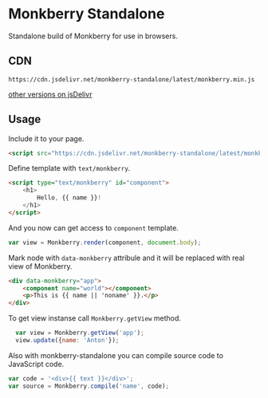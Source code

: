 # Monkberry Standalone
Standalone build of Monkberry for use in browsers.

## CDN

```
https://cdn.jsdelivr.net/monkberry-standalone/latest/monkberry.min.js
```
[other versions on jsDelivr](https://www.jsdelivr.com/projects/monkberry-standalone)

## Usage

Include it to your page.

```html
<script src="https://cdn.jsdelivr.net/monkberry-standalone/latest/monkberry.min.js"></script>
```

Define template with `text/monkberry`.

```html
<script type="text/monkberry" id="component">
    <h1>
        Hello, {{ name }}!
    </h1>
</script>
```

And you now can get access to `component` template.

```js
var view = Monkberry.render(component, document.body);
```

Mark node with `data-monkberry` attribule and it will be replaced with real view of Monkberry.

```html
<div data-monkberry="app">
    <component name="world"></component>
    <p>This is {{ name || 'noname' }}.</p>
</div>
```

To get view instanse call `Monkberry.getView` method.

```js
  var view = Monkberry.getView('app');
  view.update({name: 'Anton'});
```

Also with monkberry-standalone you can compile source code to JavaScript code.

```js
var code = '<div>{{ text }}</div>';
var source = Monkberry.compile('name', code);
```

